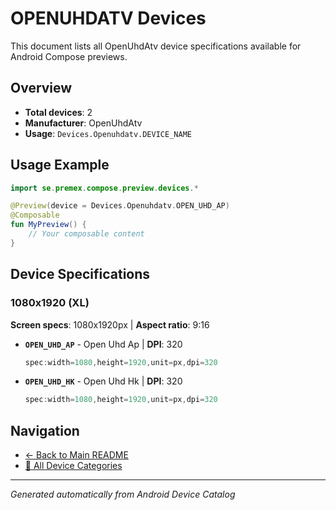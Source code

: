 # OPENUHDATV Devices

This document lists all OpenUhdAtv device specifications available for Android Compose previews.

## Overview

- **Total devices**: 2
- **Manufacturer**: OpenUhdAtv
- **Usage**: `Devices.Openuhdatv.DEVICE_NAME`

## Usage Example

```kotlin
import se.premex.compose.preview.devices.*

@Preview(device = Devices.Openuhdatv.OPEN_UHD_AP)
@Composable
fun MyPreview() {
    // Your composable content
}
```

## Device Specifications

### 1080x1920 (XL)

**Screen specs**: 1080x1920px | **Aspect ratio**: 9:16

- **`OPEN_UHD_AP`** - Open Uhd Ap | **DPI**: 320
  ```kotlin
  spec:width=1080,height=1920,unit=px,dpi=320
  ```

- **`OPEN_UHD_HK`** - Open Uhd Hk | **DPI**: 320
  ```kotlin
  spec:width=1080,height=1920,unit=px,dpi=320
  ```

## Navigation

- [← Back to Main README](../../README.md)
- [📱 All Device Categories](../README.md)

---
*Generated automatically from Android Device Catalog*
